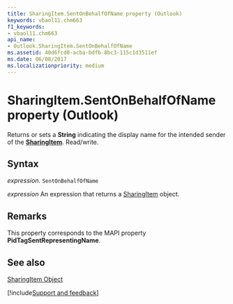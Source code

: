 ```yaml
---
title: SharingItem.SentOnBehalfOfName property (Outlook)
keywords: vbaol11.chm663
f1_keywords:
- vbaol11.chm663
api_name:
- Outlook.SharingItem.SentOnBehalfOfName
ms.assetid: 40d6fcd0-acba-bdfb-8bc3-115c1d3511ef
ms.date: 06/08/2017
ms.localizationpriority: medium
---
```



# SharingItem.SentOnBehalfOfName property (Outlook)

Returns or sets a **String** indicating the display name for the intended sender of the **[SharingItem](Outlook.SharingItem.md)**. Read/write.


## Syntax

_expression_. `SentOnBehalfOfName`

 _expression_ An expression that returns a [SharingItem](Outlook.SharingItem.md) object.


## Remarks

This property corresponds to the MAPI property **PidTagSentRepresentingName**.


## See also


[SharingItem Object](Outlook.SharingItem.md)

[!include[Support and feedback](~/includes/feedback-boilerplate.md)]